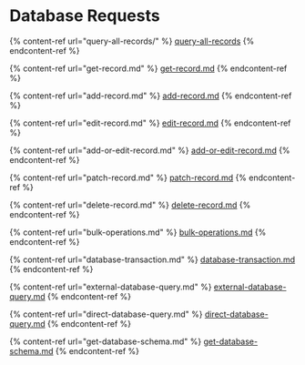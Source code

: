 # Database Requests

{% content-ref url="query-all-records/" %}
[query-all-records](query-all-records/)
{% endcontent-ref %}

{% content-ref url="get-record.md" %}
[get-record.md](get-record.md)
{% endcontent-ref %}

{% content-ref url="add-record.md" %}
[add-record.md](add-record.md)
{% endcontent-ref %}

{% content-ref url="edit-record.md" %}
[edit-record.md](edit-record.md)
{% endcontent-ref %}

{% content-ref url="add-or-edit-record.md" %}
[add-or-edit-record.md](add-or-edit-record.md)
{% endcontent-ref %}

{% content-ref url="patch-record.md" %}
[patch-record.md](patch-record.md)
{% endcontent-ref %}

{% content-ref url="delete-record.md" %}
[delete-record.md](delete-record.md)
{% endcontent-ref %}

{% content-ref url="bulk-operations.md" %}
[bulk-operations.md](bulk-operations.md)
{% endcontent-ref %}

{% content-ref url="database-transaction.md" %}
[database-transaction.md](database-transaction.md)
{% endcontent-ref %}

{% content-ref url="external-database-query.md" %}
[external-database-query.md](external-database-query.md)
{% endcontent-ref %}

{% content-ref url="direct-database-query.md" %}
[direct-database-query.md](direct-database-query.md)
{% endcontent-ref %}

{% content-ref url="get-database-schema.md" %}
[get-database-schema.md](get-database-schema.md)
{% endcontent-ref %}

